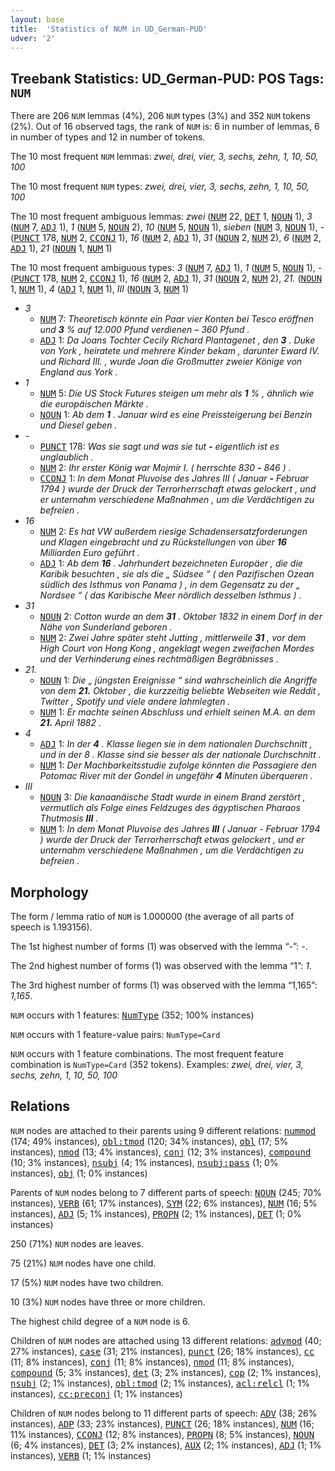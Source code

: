 ```yaml
---
layout: base
title:  'Statistics of NUM in UD_German-PUD'
udver: '2'
---
```


## Treebank Statistics: UD_German-PUD: POS Tags: `NUM`

There are 206 `NUM` lemmas (4%), 206 `NUM` types (3%) and 352 `NUM` tokens (2%).
Out of 16 observed tags, the rank of `NUM` is: 6 in number of lemmas, 6 in number of types and 12 in number of tokens.

The 10 most frequent `NUM` lemmas: <em>zwei, drei, vier, 3, sechs, zehn, 1, 10, 50, 100</em>

The 10 most frequent `NUM` types:  <em>zwei, drei, vier, 3, sechs, zehn, 1, 10, 50, 100</em>

The 10 most frequent ambiguous lemmas: <em>zwei</em> (<tt><a href="de_pud-pos-NUM.html">NUM</a></tt> 22, <tt><a href="de_pud-pos-DET.html">DET</a></tt> 1, <tt><a href="de_pud-pos-NOUN.html">NOUN</a></tt> 1), <em>3</em> (<tt><a href="de_pud-pos-NUM.html">NUM</a></tt> 7, <tt><a href="de_pud-pos-ADJ.html">ADJ</a></tt> 1), <em>1</em> (<tt><a href="de_pud-pos-NUM.html">NUM</a></tt> 5, <tt><a href="de_pud-pos-NOUN.html">NOUN</a></tt> 2), <em>10</em> (<tt><a href="de_pud-pos-NUM.html">NUM</a></tt> 5, <tt><a href="de_pud-pos-NOUN.html">NOUN</a></tt> 1), <em>sieben</em> (<tt><a href="de_pud-pos-NUM.html">NUM</a></tt> 3, <tt><a href="de_pud-pos-NOUN.html">NOUN</a></tt> 1), <em>-</em> (<tt><a href="de_pud-pos-PUNCT.html">PUNCT</a></tt> 178, <tt><a href="de_pud-pos-NUM.html">NUM</a></tt> 2, <tt><a href="de_pud-pos-CCONJ.html">CCONJ</a></tt> 1), <em>16</em> (<tt><a href="de_pud-pos-NUM.html">NUM</a></tt> 2, <tt><a href="de_pud-pos-ADJ.html">ADJ</a></tt> 1), <em>31</em> (<tt><a href="de_pud-pos-NOUN.html">NOUN</a></tt> 2, <tt><a href="de_pud-pos-NUM.html">NUM</a></tt> 2), <em>6</em> (<tt><a href="de_pud-pos-NUM.html">NUM</a></tt> 2, <tt><a href="de_pud-pos-ADJ.html">ADJ</a></tt> 1), <em>21</em> (<tt><a href="de_pud-pos-NOUN.html">NOUN</a></tt> 1, <tt><a href="de_pud-pos-NUM.html">NUM</a></tt> 1)

The 10 most frequent ambiguous types:  <em>3</em> (<tt><a href="de_pud-pos-NUM.html">NUM</a></tt> 7, <tt><a href="de_pud-pos-ADJ.html">ADJ</a></tt> 1), <em>1</em> (<tt><a href="de_pud-pos-NUM.html">NUM</a></tt> 5, <tt><a href="de_pud-pos-NOUN.html">NOUN</a></tt> 1), <em>-</em> (<tt><a href="de_pud-pos-PUNCT.html">PUNCT</a></tt> 178, <tt><a href="de_pud-pos-NUM.html">NUM</a></tt> 2, <tt><a href="de_pud-pos-CCONJ.html">CCONJ</a></tt> 1), <em>16</em> (<tt><a href="de_pud-pos-NUM.html">NUM</a></tt> 2, <tt><a href="de_pud-pos-ADJ.html">ADJ</a></tt> 1), <em>31</em> (<tt><a href="de_pud-pos-NOUN.html">NOUN</a></tt> 2, <tt><a href="de_pud-pos-NUM.html">NUM</a></tt> 2), <em>21.</em> (<tt><a href="de_pud-pos-NOUN.html">NOUN</a></tt> 1, <tt><a href="de_pud-pos-NUM.html">NUM</a></tt> 1), <em>4</em> (<tt><a href="de_pud-pos-ADJ.html">ADJ</a></tt> 1, <tt><a href="de_pud-pos-NUM.html">NUM</a></tt> 1), <em>III</em> (<tt><a href="de_pud-pos-NOUN.html">NOUN</a></tt> 3, <tt><a href="de_pud-pos-NUM.html">NUM</a></tt> 1)


* <em>3</em>
  * <tt><a href="de_pud-pos-NUM.html">NUM</a></tt> 7: <em>Theoretisch könnte ein Paar vier Konten bei Tesco eröffnen und <b>3</b> % auf 12.000 Pfund verdienen – 360 Pfund .</em>
  * <tt><a href="de_pud-pos-ADJ.html">ADJ</a></tt> 1: <em>Da Joans Tochter Cecily Richard Plantagenet , den <b>3</b> . Duke von York , heiratete und mehrere Kinder bekam , darunter Eward IV. und Richard III. , wurde Joan die Großmutter zweier Könige von England aus York .</em>
* <em>1</em>
  * <tt><a href="de_pud-pos-NUM.html">NUM</a></tt> 5: <em>Die US Stock Futures steigen um mehr als <b>1</b> % , ähnlich wie die europäischen Märkte .</em>
  * <tt><a href="de_pud-pos-NOUN.html">NOUN</a></tt> 1: <em>Ab dem <b>1</b> . Januar wird es eine Preissteigerung bei Benzin und Diesel geben .</em>
* <em>-</em>
  * <tt><a href="de_pud-pos-PUNCT.html">PUNCT</a></tt> 178: <em>Was sie sagt und was sie tut <b>-</b> eigentlich ist es unglaublich .</em>
  * <tt><a href="de_pud-pos-NUM.html">NUM</a></tt> 2: <em>Ihr erster König war Mojmír I. ( herrschte 830 <b>-</b> 846 ) .</em>
  * <tt><a href="de_pud-pos-CCONJ.html">CCONJ</a></tt> 1: <em>In dem Monat Pluvoise des Jahres III ( Januar <b>-</b> Februar 1794 ) wurde der Druck der Terrorherrschaft etwas gelockert , und er unternahm verschiedene Maßnahmen , um die Verdächtigen zu befreien .</em>
* <em>16</em>
  * <tt><a href="de_pud-pos-NUM.html">NUM</a></tt> 2: <em>Es hat VW außerdem riesige Schadensersatzforderungen und Klagen eingebracht und zu Rückstellungen von über <b>16</b> Milliarden Euro geführt .</em>
  * <tt><a href="de_pud-pos-ADJ.html">ADJ</a></tt> 1: <em>Ab dem <b>16</b> . Jahrhundert bezeichneten Europäer , die die Karibik besuchten , sie als die „ Südsee “ ( den Pazifischen Ozean südlich des Isthmus von Panama ) , in dem Gegensatz zu der „ Nordsee “ ( das Karibische Meer nördlich desselben Isthmus ) .</em>
* <em>31</em>
  * <tt><a href="de_pud-pos-NOUN.html">NOUN</a></tt> 2: <em>Cotton wurde an dem <b>31</b> . Oktober 1832 in einem Dorf in der Nähe von Sunderland geboren .</em>
  * <tt><a href="de_pud-pos-NUM.html">NUM</a></tt> 2: <em>Zwei Jahre später steht Jutting , mittlerweile <b>31</b> , vor dem High Court von Hong Kong , angeklagt wegen zweifachen Mordes und der Verhinderung eines rechtmäßigen Begräbnisses .</em>
* <em>21.</em>
  * <tt><a href="de_pud-pos-NOUN.html">NOUN</a></tt> 1: <em>Die „ jüngsten Ereignisse “ sind wahrscheinlich die Angriffe von dem <b>21.</b> Oktober , die kurzzeitig beliebte Webseiten wie Reddit , Twitter , Spotify und viele andere lahmlegten .</em>
  * <tt><a href="de_pud-pos-NUM.html">NUM</a></tt> 1: <em>Er machte seinen Abschluss und erhielt seinen M.A. an dem <b>21.</b> April 1882 .</em>
* <em>4</em>
  * <tt><a href="de_pud-pos-ADJ.html">ADJ</a></tt> 1: <em>In der <b>4</b> . Klasse liegen sie in dem nationalen Durchschnitt , und in der 8 . Klasse sind sie besser als der nationale Durchschnitt .</em>
  * <tt><a href="de_pud-pos-NUM.html">NUM</a></tt> 1: <em>Der Machbarkeitsstudie zufolge könnten die Passagiere den Potomac River mit der Gondel in ungefähr <b>4</b> Minuten überqueren .</em>
* <em>III</em>
  * <tt><a href="de_pud-pos-NOUN.html">NOUN</a></tt> 3: <em>Die kanaanäische Stadt wurde in einem Brand zerstört , vermutlich als Folge eines Feldzuges des ägyptischen Pharaos Thutmosis <b>III</b> .</em>
  * <tt><a href="de_pud-pos-NUM.html">NUM</a></tt> 1: <em>In dem Monat Pluvoise des Jahres <b>III</b> ( Januar - Februar 1794 ) wurde der Druck der Terrorherrschaft etwas gelockert , und er unternahm verschiedene Maßnahmen , um die Verdächtigen zu befreien .</em>

## Morphology

The form / lemma ratio of `NUM` is 1.000000 (the average of all parts of speech is 1.193156).

The 1st highest number of forms (1) was observed with the lemma “-”: <em>-</em>.

The 2nd highest number of forms (1) was observed with the lemma “1”: <em>1</em>.

The 3rd highest number of forms (1) was observed with the lemma “1,165”: <em>1,165</em>.

`NUM` occurs with 1 features: <tt><a href="de_pud-feat-NumType.html">NumType</a></tt> (352; 100% instances)

`NUM` occurs with 1 feature-value pairs: `NumType=Card`

`NUM` occurs with 1 feature combinations.
The most frequent feature combination is `NumType=Card` (352 tokens).
Examples: <em>zwei, drei, vier, 3, sechs, zehn, 1, 10, 50, 100</em>


## Relations

`NUM` nodes are attached to their parents using 9 different relations: <tt><a href="de_pud-dep-nummod.html">nummod</a></tt> (174; 49% instances), <tt><a href="de_pud-dep-obl-tmod.html">obl:tmod</a></tt> (120; 34% instances), <tt><a href="de_pud-dep-obl.html">obl</a></tt> (17; 5% instances), <tt><a href="de_pud-dep-nmod.html">nmod</a></tt> (13; 4% instances), <tt><a href="de_pud-dep-conj.html">conj</a></tt> (12; 3% instances), <tt><a href="de_pud-dep-compound.html">compound</a></tt> (10; 3% instances), <tt><a href="de_pud-dep-nsubj.html">nsubj</a></tt> (4; 1% instances), <tt><a href="de_pud-dep-nsubj-pass.html">nsubj:pass</a></tt> (1; 0% instances), <tt><a href="de_pud-dep-obj.html">obj</a></tt> (1; 0% instances)

Parents of `NUM` nodes belong to 7 different parts of speech: <tt><a href="de_pud-pos-NOUN.html">NOUN</a></tt> (245; 70% instances), <tt><a href="de_pud-pos-VERB.html">VERB</a></tt> (61; 17% instances), <tt><a href="de_pud-pos-SYM.html">SYM</a></tt> (22; 6% instances), <tt><a href="de_pud-pos-NUM.html">NUM</a></tt> (16; 5% instances), <tt><a href="de_pud-pos-ADJ.html">ADJ</a></tt> (5; 1% instances), <tt><a href="de_pud-pos-PROPN.html">PROPN</a></tt> (2; 1% instances), <tt><a href="de_pud-pos-DET.html">DET</a></tt> (1; 0% instances)

250 (71%) `NUM` nodes are leaves.

75 (21%) `NUM` nodes have one child.

17 (5%) `NUM` nodes have two children.

10 (3%) `NUM` nodes have three or more children.

The highest child degree of a `NUM` node is 6.

Children of `NUM` nodes are attached using 13 different relations: <tt><a href="de_pud-dep-advmod.html">advmod</a></tt> (40; 27% instances), <tt><a href="de_pud-dep-case.html">case</a></tt> (31; 21% instances), <tt><a href="de_pud-dep-punct.html">punct</a></tt> (26; 18% instances), <tt><a href="de_pud-dep-cc.html">cc</a></tt> (11; 8% instances), <tt><a href="de_pud-dep-conj.html">conj</a></tt> (11; 8% instances), <tt><a href="de_pud-dep-nmod.html">nmod</a></tt> (11; 8% instances), <tt><a href="de_pud-dep-compound.html">compound</a></tt> (5; 3% instances), <tt><a href="de_pud-dep-det.html">det</a></tt> (3; 2% instances), <tt><a href="de_pud-dep-cop.html">cop</a></tt> (2; 1% instances), <tt><a href="de_pud-dep-nsubj.html">nsubj</a></tt> (2; 1% instances), <tt><a href="de_pud-dep-obl-tmod.html">obl:tmod</a></tt> (2; 1% instances), <tt><a href="de_pud-dep-acl-relcl.html">acl:relcl</a></tt> (1; 1% instances), <tt><a href="de_pud-dep-cc-preconj.html">cc:preconj</a></tt> (1; 1% instances)

Children of `NUM` nodes belong to 11 different parts of speech: <tt><a href="de_pud-pos-ADV.html">ADV</a></tt> (38; 26% instances), <tt><a href="de_pud-pos-ADP.html">ADP</a></tt> (33; 23% instances), <tt><a href="de_pud-pos-PUNCT.html">PUNCT</a></tt> (26; 18% instances), <tt><a href="de_pud-pos-NUM.html">NUM</a></tt> (16; 11% instances), <tt><a href="de_pud-pos-CCONJ.html">CCONJ</a></tt> (12; 8% instances), <tt><a href="de_pud-pos-PROPN.html">PROPN</a></tt> (8; 5% instances), <tt><a href="de_pud-pos-NOUN.html">NOUN</a></tt> (6; 4% instances), <tt><a href="de_pud-pos-DET.html">DET</a></tt> (3; 2% instances), <tt><a href="de_pud-pos-AUX.html">AUX</a></tt> (2; 1% instances), <tt><a href="de_pud-pos-ADJ.html">ADJ</a></tt> (1; 1% instances), <tt><a href="de_pud-pos-VERB.html">VERB</a></tt> (1; 1% instances)

